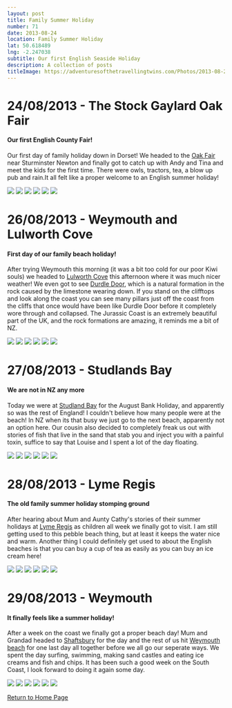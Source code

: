 ```yaml
---
layout: post
title: Family Summer Holiday 
number: 71
date: 2013-08-24
location: Family Summer Holiday
lat: 50.618489
lng: -2.247038
subtitle: Our first English Seaside Holiday
description: A collection of posts
titleImage: https://adventuresofthetravellingtwins.com/Photos/2013-08-28-LymeRegis/IMG_3891.JPG
---
```


<h1>24/08/2013 - The Stock Gaylard Oak Fair</h1>
<h4>Our first English County Fair!</h4>

Our first day of family holiday down in Dorset! We headed to the <a target="_blank" href="http://www.stockgaylard.com/the-oak-fair.asp">Oak Fair</a> near Sturminster Newton and finally got to catch up with Andy and Tina and meet the kids for the first time.
There were owls, tractors, tea, a blow up pub and rain.It all felt like a proper welcome to an English summer holiday!

<img src="https://adventuresofthetravellingtwins.com/Photos/2013-08-24-DorsetFair/DSCF2620.JPG" class="image1">
<img src="https://adventuresofthetravellingtwins.com/Photos/2013-08-24-DorsetFair/DSCF2637.JPG" class="image1">
<img src="https://adventuresofthetravellingtwins.com/Photos/2013-08-24-DorsetFair/DSCF2641.JPG" class="image1">
<img src="https://adventuresofthetravellingtwins.com/Photos/2013-08-24-DorsetFair/DSCF2642.JPG" class="image1">
<img src="https://adventuresofthetravellingtwins.com/Photos/2013-08-24-DorsetFair/DSCF2625.JPG" class="image1">
<img src="https://adventuresofthetravellingtwins.com/Photos/2013-08-24-DorsetFair/DSCF2626.JPG" class="image1">

<h1>26/08/2013 - Weymouth and Lulworth Cove</h1>
<h4>First day of our family beach holiday!</h4>

After trying Weymouth this morning (it was a bit too cold for our poor Kiwi souls) we headed to <a target="_blank" href="https://www.visit-dorset.com/things-to-do/lulworth-cove-p807263">Lulworth Cove</a> this afternoon where it was much nicer weather! We even got to see <a target="_blank" href="https://www.visit-dorset.com/things-to-do/durdle-door-p1262763">Durdle Door</a>, which is a natural formation in the rock caused by the limestone wearing down. If you stand on the clifftops and look along the coast you can see many pillars just off the coast from the cliffs that once would have been like Durdle Door before it completely wore through and collapsed.
The Jurassic Coast is an extremely beautiful part of the UK, and the rock formations are amazing, it reminds me a bit of NZ.

<img src="https://adventuresofthetravellingtwins.com/Photos/2013-08-26-LulworthCove/P1000914.JPG" class="image1">
<img src="https://adventuresofthetravellingtwins.com/Photos/2013-08-26-LulworthCove/IMG_3827.JPG" class="image1">
<img src="https://adventuresofthetravellingtwins.com/Photos/2013-08-26-LulworthCove/P1000885.JPG" class="image1">
<img src="https://adventuresofthetravellingtwins.com/Photos/2013-08-26-LulworthCove/DSCF2654.JPG" class="image1">
<img src="https://adventuresofthetravellingtwins.com/Photos/2013-08-26-LulworthCove/DSCF2656.JPG" class="image1">
<img src="https://adventuresofthetravellingtwins.com/Photos/2013-08-26-LulworthCove/P1000934.JPG" class="image1">

<h1>27/08/2013 - Studlands Bay</h1>
<h4>We are not in NZ any more</h4>

Today we were at <a target="_blank" href="https://www.nationaltrust.org.uk/studland-bay">Studland Bay</a> for the August Bank Holiday, and apparently so was the rest of England!
I couldn't believe how many people were at the beach! In NZ when its that busy we just go to the next beach, apparently not an option here. 
Our cousin also decided to completely freak us out with stories of fish that live in the sand that stab you and inject you with a painful toxin, suffice to say that Louise and I spent a lot of the day floating.

<img src="https://adventuresofthetravellingtwins.com/Photos/2013-08-27-Studland/P1000958.JPG" class="image1">
<img src="https://adventuresofthetravellingtwins.com/Photos/2013-08-27-Studland/P1000954.JPG" class="image1">
<img src="https://adventuresofthetravellingtwins.com/Photos/2013-08-27-Studland/IMG_3840.JPG" class="image1">
<img src="https://adventuresofthetravellingtwins.com/Photos/2013-08-27-Studland/DSCF2669.JPG" class="image1">
<img src="https://adventuresofthetravellingtwins.com/Photos/2013-08-27-Studland/DSCF2671.JPG" class="image1">
<img src="https://adventuresofthetravellingtwins.com/Photos/2013-08-27-Studland/P1000959.JPG" class="image1">

<h1>28/08/2013 - Lyme Regis</h1>
<h4>The old family summer holiday stomping ground</h4>

After hearing about Mum and Aunty Cathy's stories of their summer holidays at <a target="_blank" href="http://www.lymeregis.org/">Lyme Regis</a> as children all week we finally got to visit. 
I am still getting used to this pebble beach thing, but at least it keeps the water nice and warm. 
Another thing I could definitely get used to about the English beaches is that you can buy a cup of tea as easily as you can buy an ice cream here!

<img src="https://adventuresofthetravellingtwins.com/Photos/2013-08-28-LymeRegis/DSCF2755.JPG" class="image1">
<img src="https://adventuresofthetravellingtwins.com/Photos/2013-08-28-LymeRegis/IMG_0583.JPG" class="image1">
<img src="https://adventuresofthetravellingtwins.com/Photos/2013-08-28-LymeRegis/DSCF2741.JPG" class="image1">
<img src="https://adventuresofthetravellingtwins.com/Photos/2013-08-28-LymeRegis/DSCF2732.JPG" class="image1">
<img src="https://adventuresofthetravellingtwins.com/Photos/2013-08-28-LymeRegis/DSCF2736.JPG" class="image1">
<img src="https://adventuresofthetravellingtwins.com/Photos/2013-08-28-LymeRegis/DSCF2697.JPG" class="image1">

<h1>29/08/2013 - Weymouth</h1>
<h4>It finally feels like a summer holiday!</h4>

After a week on the coast we finally got a proper beach day!
Mum and Grandad headed to <a target="_blank" href="http://shaftesburytourism.co.uk/">Shaftsbury</a> for the day and the rest of us hit <a target="_blank" href="https://www.visit-dorset.com/explore/towns/weymouth">Weymouth beach</a> for one last day all together before we all go our seperate ways. We spent the day surfing, swimming, making sand castles and eating ice creams and fish and chips.
It has been such a good week on the South Coast, I look forward to doing it again some day.

<img src="https://adventuresofthetravellingtwins.com/Photos/2013-08-29-Weymouth/P1010041.JPG" class="image1">
<img src="https://adventuresofthetravellingtwins.com/Photos/2013-08-29-Weymouth/IMG_0605.JPG" class="image1">
<img src="https://adventuresofthetravellingtwins.com/Photos/2013-08-29-Weymouth/P1000992.JPG" class="image1">
<img src="https://adventuresofthetravellingtwins.com/Photos/2013-08-29-Weymouth/P1010038.JPG" class="image1">
<img src="https://adventuresofthetravellingtwins.com/Photos/2013-08-29-Weymouth/P1010039.JPG" class="image1">
<img src="https://adventuresofthetravellingtwins.com/Photos/2013-08-29-Weymouth/P1010040.JPG" class="image1">

<a href="https://adventuresofthetravellingtwins.com/">Return to Home Page</a>
